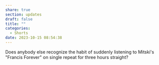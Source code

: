 ```yaml
---
share: true
section: updates
draft: false
title: ""
categories:
  - Shorts
date: 2023-10-15 08:54:38
---
```


Does anybody else recognize the habit of suddenly listening to Mitski's "Francis Forever" on single repeat for three hours straight?
